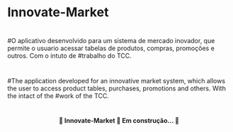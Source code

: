 # Innovate-Market
#
#O aplicativo desenvolvido para um sistema de mercado inovador, que permite o usuario acessar tabelas de produtos, compras, promoções e outros. Com o intuto de #trabalho do TCC.
#
#
#The application developed for an innovative market system, which allows the user to access product tables, purchases, promotions and others. With the intact of the #work of the TCC.
#


<h4 align="center"> 
	🚧  Innovate-Market 🚀 Em construção...  🚧
</h4>
